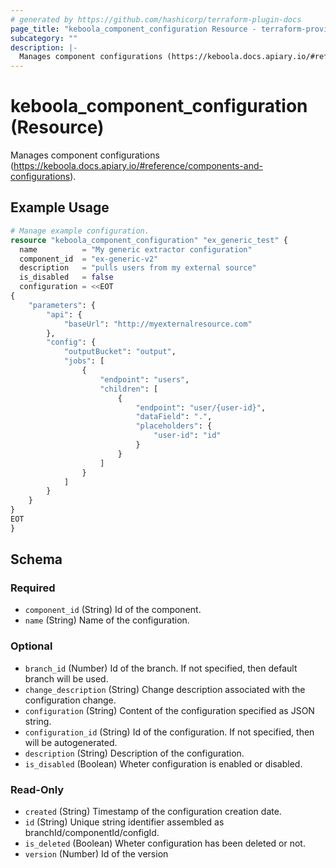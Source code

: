 ```yaml
---
# generated by https://github.com/hashicorp/terraform-plugin-docs
page_title: "keboola_component_configuration Resource - terraform-provider-keboola"
subcategory: ""
description: |-
  Manages component configurations (https://keboola.docs.apiary.io/#reference/components-and-configurations).
---
```


# keboola_component_configuration (Resource)

Manages component configurations (https://keboola.docs.apiary.io/#reference/components-and-configurations).

## Example Usage

```terraform
# Manage example configuration.
resource "keboola_component_configuration" "ex_generic_test" {
  name          = "My generic extractor configuration"
  component_id  = "ex-generic-v2"
  description   = "pulls users from my external source"
  is_disabled   = false
  configuration = <<EOT
{
    "parameters": {
        "api": {
            "baseUrl": "http://myexternalresource.com"
        },
        "config": {
            "outputBucket": "output",
            "jobs": [
                {
                    "endpoint": "users",
                    "children": [
                        {
                            "endpoint": "user/{user-id}",
                            "dataField": ".",
                            "placeholders": {
                                "user-id": "id"
                            }
                        }
                    ]
                }
            ]
        }
    }
}
EOT
}
```

<!-- schema generated by tfplugindocs -->
## Schema

### Required

- `component_id` (String) Id of the component.
- `name` (String) Name of the configuration.

### Optional

- `branch_id` (Number) Id of the branch. If not specified, then default branch will be used.
- `change_description` (String) Change description associated with the configuration change.
- `configuration` (String) Content of the configuration specified as JSON string.
- `configuration_id` (String) Id of the configuration. If not specified, then will be autogenerated.
- `description` (String) Description of the configuration.
- `is_disabled` (Boolean) Wheter configuration is enabled or disabled.

### Read-Only

- `created` (String) Timestamp of the configuration creation date.
- `id` (String) Unique string identifier assembled as branchId/componentId/configId.
- `is_deleted` (Boolean) Wheter configuration has been deleted or not.
- `version` (Number) Id of the version


